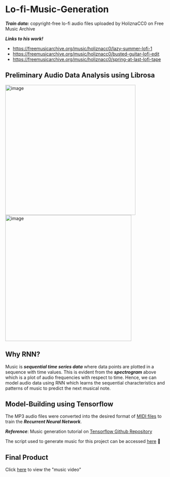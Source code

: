 # Lo-fi-Music-Generation

*__Train data:__* copyright-free lo-fi audio files uploaded by HoliznaCC0 on Free Music Archive

*__Links to his work!__*

- https://freemusicarchive.org/music/holiznacc0/lazy-summer-lofi-1
- https://freemusicarchive.org/music/holiznacc0/busted-guitar-lofi-edit
- https://freemusicarchive.org/music/holiznacc0/spring-at-last-lofi-tape

## Preliminary Audio Data Analysis using Librosa

<img width="410" alt="image" src="https://user-images.githubusercontent.com/64684527/197673369-e7bfd88a-e86a-4132-a94d-d28d873d9267.png">

<img width="397" alt="image" src="https://user-images.githubusercontent.com/64684527/197673252-8b4c7825-c4ab-4516-8db9-9fdbd78395fe.png">

## Why RNN?

Music is *__sequential time series data__* where data points are plotted in a sequence with time values. This is evident from the *__spectrogram__* above which is a plot of audio frequencies with respect to time. Hence, we can model audio data using RNN which learns the sequential characteristics and patterns of music to predict the next musical note.

## Model-Building using Tensorflow

The MP3 audio files were converted into the desired format of [MIDI files](https://github.com/adharshasam/Lo-fi-Music-Generation/tree/main/midi%20files) to train the *__Recurrent Neural Network__*.

*__Reference__*: Music generation tutorial on [Tensorflow Github Repository](github.com/tensorflow/tensorflow) 

The script used to generate music for this project can be accessed [here](https://github.com/adharshasam/Lo-fi-Music-Generation/blob/main/music%20generation.ipynb) 🎵 

## Final Product

Click [here](https://github.com/adharshasam/Lo-fi-Music-Generation/tree/main/final%20product) to view the "music video" 
